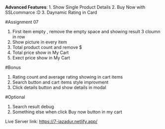 <b>Advanced Features</b>:
    1. Show Single Product Details
    2. Buy Now with SSLcommarce :D 
    3. Daynamic Rating in Card

#Assignment 07

1. First item empty , remove the empty space and showing result 3 cloumn in row
2. Show picture in every item
3. Total product count and remove $
4. Total price show in My Cart
5. Exect price show in My Cart


#Bonus

1. Rating count and average rating showing in cart items
2. Search button and cart items style improvment
3. Click details button and show details in modal


#Optional 

1. Search result debug
2. Something else when click Buy now button in my cart

Live Server link: https://7-iazadur.netlify.app/